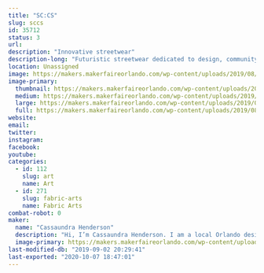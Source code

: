 ```yaml
---
title: "SC:CS"
slug: sccs
id: 35712
status: 3
url: 
description: "Innovative streetwear"
description-long: "Futuristic streetwear dedicated to design, community and traditional principles. Distinctive patterns and explicit stitching which eliminates its mediocrity and dull fashion entry. High leveled fashion with contemporary attitude. A brand made for Stars. "
location: Unassigned
image: https://makers.makerfaireorlando.com/wp-content/uploads/2019/08/D8144DCB-4FE5-4592-B50C-7063BEA361EB-1024x1024.jpeg
image-primary:
  thumbnail: https://makers.makerfaireorlando.com/wp-content/uploads/2019/08/D8144DCB-4FE5-4592-B50C-7063BEA361EB-150x150.jpeg
  medium: https://makers.makerfaireorlando.com/wp-content/uploads/2019/08/D8144DCB-4FE5-4592-B50C-7063BEA361EB-300x300.jpeg
  large: https://makers.makerfaireorlando.com/wp-content/uploads/2019/08/D8144DCB-4FE5-4592-B50C-7063BEA361EB-1024x1024.jpeg
  full: https://makers.makerfaireorlando.com/wp-content/uploads/2019/08/D8144DCB-4FE5-4592-B50C-7063BEA361EB.jpeg
website: 
email: 
twitter: 
instagram: 
facebook: 
youtube: 
categories:
  - id: 112
    slug: art
    name: Art
  - id: 271
    slug: fabric-arts
    name: Fabric Arts
combat-robot: 0
maker:
  name: "Cassaundra Henderson"
  description: "Hi, I’m Cassaundra Henderson. I am a local Orlando design artist who creates unique streetwear designs on quality fabrics and canvases. My brand is founded on quality, creativity and innovation."
  image-primary: https://makers.makerfaireorlando.com/wp-content/uploads/2019/08/A24F7AF9-E350-4C11-AA32-DABB58325DFA-768x1024.jpeg
last-modified-db: "2019-09-02 20:29:41"
last-exported: "2020-10-07 18:47:01"
---
```

